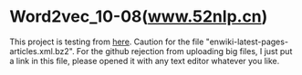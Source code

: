 # Word2vec_10-08(www.52nlp.cn)
This project is testing from <a href="http://www.52nlp.cn/%E4%B8%AD%E8%8B%B1%E6%96%87%E7%BB%B4%E5%9F%BA%E7%99%BE%E7%A7%91%E8%AF%AD%E6%96%99%E4%B8%8A%E7%9A%84word2vec%E5%AE%9E%E9%AA%8C">here</a>.
Caution for the file "enwiki-latest-pages-articles.xml.bz2".
For the github rejection from uploading big files, I just put a link in this file, please opened it with any text editor whatever you like.
